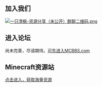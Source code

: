 <!DOCTYPE html>
<html>
  <head>
    <div class="main">
            <h2>加入我们</h2>
            <a href="https://mc113.x.yupoo.com/32714396?uid=1" target="_blank"><img src="http://pic.yupoo.com/mc113/5d9a66e1/95504128.png" alt="一只清枫-资源分享（未公开）群聊二维码.png"></a>

<h2>进入论坛</h2>
  尚未完善，尽请期待。<a href="https://mcbbs">可先进入MCBBS.com</a> 

  <h2>Minecraft资源站</h2>
  <a href="https://mc113.github.io/xiazai">点击进入，获取海量资源</a> 

